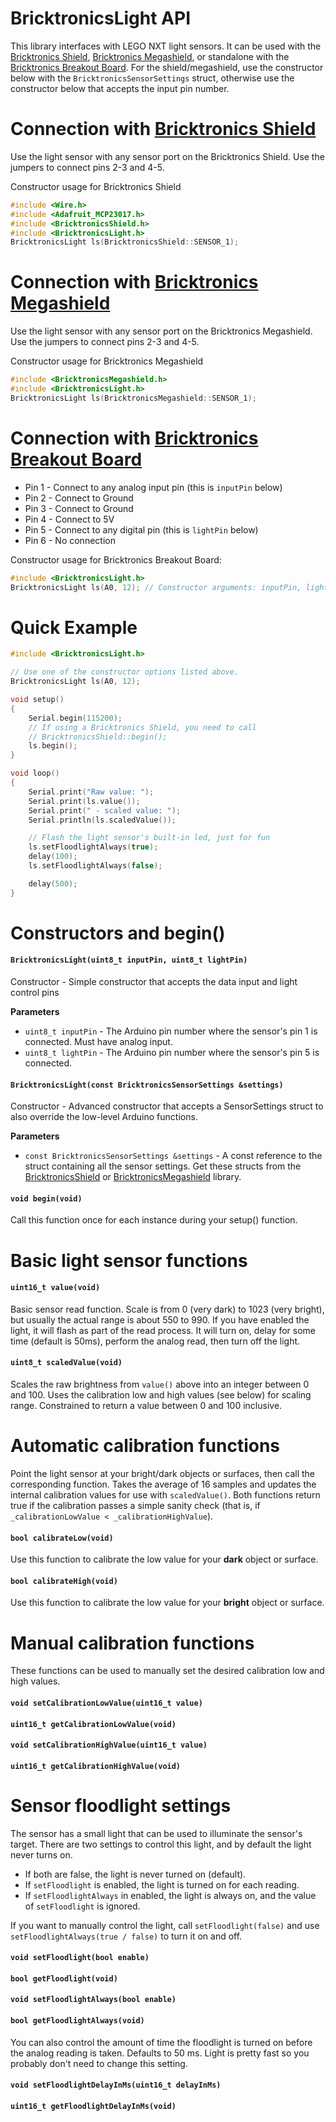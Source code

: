 # BricktronicsLight API

This library interfaces with LEGO NXT light sensors. It can be used with the [Bricktronics Shield](https://store.wayneandlayne.com/products/bricktronics-shield-kit.html), [Bricktronics Megashield](https://store.wayneandlayne.com/products/bricktronics-megashield-kit.html), or standalone with the [Bricktronics Breakout Board](https://store.wayneandlayne.com/products/bricktronics-breakout-board.html). For the shield/megashield, use the constructor below with the `BricktronicsSensorSettings` struct, otherwise use the constructor below that accepts the input pin number.

# Connection with [Bricktronics Shield](https://store.wayneandlayne.com/products/bricktronics-shield-kit.html)

Use the light sensor with any sensor port on the Bricktronics Shield. Use the jumpers to connect pins 2-3 and 4-5.

Constructor usage for Bricktronics Shield
```C++
#include <Wire.h>
#include <Adafruit_MCP23017.h>
#include <BricktronicsShield.h>
#include <BricktronicsLight.h>
BricktronicsLight ls(BricktronicsShield::SENSOR_1);
```

# Connection with [Bricktronics Megashield](https://store.wayneandlayne.com/products/bricktronics-megashield-kit.html)

Use the light sensor with any sensor port on the Bricktronics Megashield. Use the jumpers to connect pins 2-3 and 4-5.

Constructor usage for Bricktronics Megashield
```C++
#include <BricktronicsMegashield.h>
#include <BricktronicsLight.h>
BricktronicsLight ls(BricktronicsMegashield::SENSOR_1);
```

# Connection with [Bricktronics Breakout Board](https://store.wayneandlayne.com/products/bricktronics-breakout-board.html)

* Pin 1 - Connect to any analog input pin (this is `inputPin` below)
* Pin 2 - Connect to Ground
* Pin 3 - Connect to Ground
* Pin 4 - Connect to 5V
* Pin 5 - Connect to any digital pin (this is `lightPin` below)
* Pin 6 - No connection

Constructor usage for Bricktronics Breakout Board:
```C++
#include <BricktronicsLight.h>
BricktronicsLight ls(A0, 12); // Constructor arguments: inputPin, lightPin
```

# Quick Example

```C++
#include <BricktronicsLight.h>

// Use one of the constructor options listed above.
BricktronicsLight ls(A0, 12);

void setup()
{
    Serial.begin(115200);
    // If using a Bricktronics Shield, you need to call
    // BricktronicsShield::begin();
    ls.begin();
}

void loop()
{
    Serial.print("Raw value: ");
    Serial.print(ls.value());
    Serial.print(" - scaled value: ");
    Serial.println(ls.scaledValue());

    // Flash the light sensor's built-in led, just for fun
    ls.setFloodlightAlways(true);
    delay(100);
    ls.setFloodlightAlways(false);

    delay(500);
}
```

# Constructors and begin()

#### `BricktronicsLight(uint8_t inputPin, uint8_t lightPin)`

Constructor - Simple constructor that accepts the data input and light control pins

**Parameters**

* `uint8_t inputPin` - The Arduino pin number where the sensor's pin 1 is connected. Must have analog input.
* `uint8_t lightPin` - The Arduino pin number where the sensor's pin 5 is connected.


#### `BricktronicsLight(const BricktronicsSensorSettings &settings)`

Constructor - Advanced constructor that accepts a SensorSettings struct to also override the low-level Arduino functions.

**Parameters**

* `const BricktronicsSensorSettings &settings` - A const reference to the struct containing all the sensor settings. Get these structs from the [BricktronicsShield](https://github.com/wayneandlayne/BricktronicsShield) or [BricktronicsMegashield](https://github.com/wayneandlayne/BricktronicsMegashield) library.

#### `void begin(void)`

Call this function once for each instance during your setup() function.


# Basic light sensor functions

#### `uint16_t value(void)`

Basic sensor read function. Scale is from 0 (very dark) to 1023 (very bright), but usually the actual range is about 550 to 990. If you have enabled the light, it will flash as part of the read process. It will turn on, delay for some time (default is 50ms), perform the analog read, then turn off the light.


#### `uint8_t scaledValue(void)`

Scales the raw brightness from `value()` above into an integer between 0 and 100. Uses the calibration low and high values (see below) for scaling range. Constrained to return a value between 0 and 100 inclusive.


# Automatic calibration functions

Point the light sensor at your bright/dark objects or surfaces, then call the corresponding function. Takes the average of 16 samples and updates the internal calibration values for use with `scaledValue()`. Both functions return true if the calibration passes a simple sanity check (that is, if `_calibrationLowValue < _calibrationHighValue`).

#### `bool calibrateLow(void)`

Use this function to calibrate the low value for your **dark** object or surface.

#### `bool calibrateHigh(void)`

Use this function to calibrate the low value for your **bright** object or surface.


# Manual calibration functions

These functions can be used to manually set the desired calibration low and high values.

#### `void setCalibrationLowValue(uint16_t value)`

#### `uint16_t getCalibrationLowValue(void)`

#### `void setCalibrationHighValue(uint16_t value)`

#### `uint16_t getCalibrationHighValue(void)`


# Sensor floodlight settings

The sensor has a small light that can be used to illuminate the sensor's target. There are two settings to control this light, and by default the light never turns on.

* If both are false, the light is never turned on (default).
* If `setFloodlight` is enabled, the light is turned on for each reading.
* If `setFloodlightAlways` in enabled, the light is always on, and the value of `setFloodlight` is ignored.

If you want to manually control the light, call `setFloodlight(false)` and use `setFloodlightAlways(true / false)` to turn it on and off.

#### `void setFloodlight(bool enable)`

#### `bool getFloodlight(void)`

#### `void setFloodlightAlways(bool enable)`

#### `bool getFloodlightAlways(void)`

You can also control the amount of time the floodlight is turned on before the analog reading is taken. Defaults to 50 ms. Light is pretty fast so you probably don't need to change this setting.

#### `void setFloodlightDelayInMs(uint16_t delayInMs)`

#### `uint16_t getFloodlightDelayInMs(void)`

